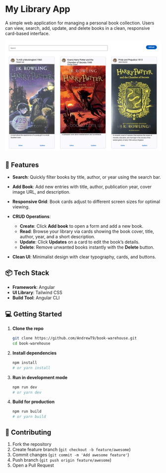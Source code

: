 # My Library App

A simple web application for managing a personal book collection. Users can view, search, add, update, and delete books
in a clean, responsive card-based interface.

![alt text](image.png)

## 🚀 Features

- **Search**: Quickly filter books by title, author, or year using the search bar.
- **Add Book**: Add new entries with title, author, publication year, cover image URL, and description.
- **Responsive Grid**: Book cards adjust to different screen sizes for optimal viewing.
- **CRUD Operations**:

  - **Create**: Click **Add book** to open a form and add a new book.
  - **Read**: Browse your library via cards showing the book cover, title, author, year, and a short description.
  - **Update**: Click **Updates** on a card to edit the book’s details.
  - **Delete**: Remove unwanted books instantly with the **Delete** button.

- **Clean UI**: Minimalist design with clear typography, cards, and buttons.

## 📦 Tech Stack

- **Framework**: Angular
- **UI Library**: Tailwind CSS
- **Build Tool**: Angular CLI

## 💻 Getting Started

1. **Clone the repo**

   ```bash
   git clone https://github.com/AndrewT9/book-warehouse.git
   cd book-warehouse
   ```

2. **Install dependencies**

   ```bash
   npm install
   # or yarn install
   ```

3. **Run in development mode**

   ```bash
   npm run dev
   # or yarn dev
   ```

4. **Build for production**

   ```bash
   npm run build
   # or yarn build
   ```

## 🤝 Contributing

1. Fork the repository
2. Create feature branch (`git checkout -b feature/awesome`)
3. Commit changes (`git commit -m 'Add awesome feature'`)
4. Push branch (`git push origin feature/awesome`)
5. Open a Pull Request
